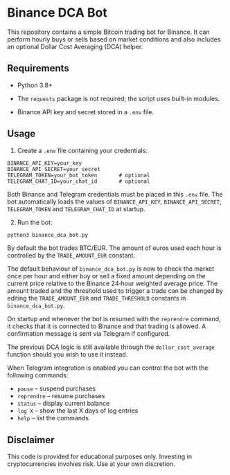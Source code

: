 # Binance DCA Bot

This repository contains a simple Bitcoin trading bot for Binance.  It can perform
hourly buys or sells based on market conditions and also includes an optional
Dollar Cost Averaging (DCA) helper.


## Requirements

- Python 3.8+
- The `requests` package is not required; the script uses built-in modules.

- Binance API key and secret stored in a `.env` file.

## Usage

1. Create a `.env` file containing your credentials:

```
BINANCE_API_KEY=your_key
BINANCE_API_SECRET=your_secret
TELEGRAM_TOKEN=your_bot_token       # optional
TELEGRAM_CHAT_ID=your_chat_id       # optional
```

Both Binance and Telegram credentials must be placed in this `.env` file. The
bot automatically loads the values of `BINANCE_API_KEY`, `BINANCE_API_SECRET`,
`TELEGRAM_TOKEN` and `TELEGRAM_CHAT_ID` at startup.

2. Run the bot:


```bash
python3 binance_dca_bot.py
```

By default the bot trades BTC/EUR. The amount of euros used each hour is
controlled by the `TRADE_AMOUNT_EUR` constant.

The default behaviour of `binance_dca_bot.py` is now to check the market once
per hour and either buy or sell a fixed amount depending on the current price
relative to the Binance 24‑hour weighted average price.  The amount traded and
the threshold used to trigger a trade can be changed by editing the
`TRADE_AMOUNT_EUR` and `TRADE_THRESHOLD` constants in `binance_dca_bot.py`.

On startup and whenever the bot is resumed with the `reprendre` command, it
checks that it is connected to Binance and that trading is allowed.  A
confirmation message is sent via Telegram if configured.

The previous DCA logic is still available through the `dollar_cost_average`
function should you wish to use it instead.


When Telegram integration is enabled you can control the bot with the following commands:

- `pause` – suspend purchases
- `reprendre` – resume purchases
- `status` – display current balance
- `log X` – show the last X days of log entries
- `help` – list the commands

## Disclaimer

This code is provided for educational purposes only. Investing in cryptocurrencies involves risk. Use at your own discretion.
